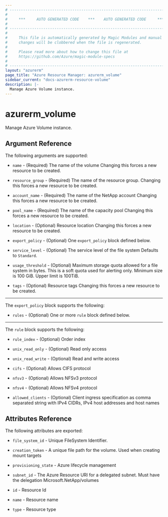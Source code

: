 ```yaml
---
# ----------------------------------------------------------------------------
#
#     ***     AUTO GENERATED CODE    ***    AUTO GENERATED CODE     ***
#
# ----------------------------------------------------------------------------
#
#     This file is automatically generated by Magic Modules and manual
#     changes will be clobbered when the file is regenerated.
#
#     Please read more about how to change this file at
#     https://github.com/Azure/magic-module-specs
#
# ----------------------------------------------------------------------------
layout: "azurerm"
page_title: "Azure Resource Manager: azurerm_volume"
sidebar_current: "docs-azurerm-resource-volume"
description: |-
  Manage Azure Volume instance.
---
```


# azurerm_volume

Manage Azure Volume instance.


## Argument Reference

The following arguments are supported:

* `name` - (Required) The name of the volume Changing this forces a new resource to be created.

* `resource_group` - (Required) The name of the resource group. Changing this forces a new resource to be created.

* `account_name` - (Required) The name of the NetApp account Changing this forces a new resource to be created.

* `pool_name` - (Required) The name of the capacity pool Changing this forces a new resource to be created.

* `location` - (Optional) Resource location Changing this forces a new resource to be created.

* `export_policy` - (Optional) One `export_policy` block defined below.

* `service_level` - (Optional) The service level of the file system Defaults to `Standard`.

* `usage_threshold` - (Optional) Maximum storage quota allowed for a file system in bytes. This is a soft quota used for alerting only. Minimum size is 100 GiB. Upper limit is 100TiB.

* `tags` - (Optional) Resource tags Changing this forces a new resource to be created.

---

The `export_policy` block supports the following:

* `rules` - (Optional) One or more `rule` block defined below.


---

The `rule` block supports the following:

* `rule_index` - (Optional) Order index

* `unix_read_only` - (Optional) Read only access

* `unix_read_write` - (Optional) Read and write access

* `cifs` - (Optional) Allows CIFS protocol

* `nfsv3` - (Optional) Allows NFSv3 protocol

* `nfsv4` - (Optional) Allows NFSv4 protocol

* `allowed_clients` - (Optional) Client ingress specification as comma separated string with IPv4 CIDRs, IPv4 host addresses and host names

## Attributes Reference

The following attributes are exported:

* `file_system_id` - Unique FileSystem Identifier.

* `creation_token` - A unique file path for the volume. Used when creating mount targets

* `provisioning_state` - Azure lifecycle management

* `subnet_id` - The Azure Resource URI for a delegated subnet. Must have the delegation Microsoft.NetApp/volumes

* `id` - Resource Id

* `name` - Resource name

* `type` - Resource type
